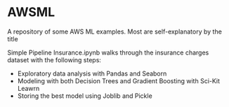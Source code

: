 # AWSML
A repository of some AWS ML examples. Most are self-explanatory by the title

Simple Pipeline Insurance.ipynb walks through the insurance charges dataset with the following steps:
 - Exploratory data analysis with Pandas and Seaborn
 - Modeling with both Decision Trees and Gradient Boosting with Sci-Kit Leawrn
 - Storing the best model using Joblib and Pickle
